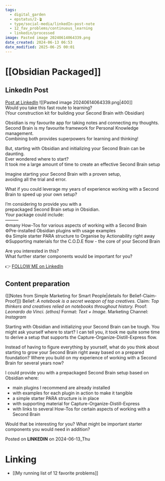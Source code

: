 ```yaml
---
tags:
  - digital_garden
  - epstatus/2-🪴
  - type/social-media/linkedIn-post-note
  - 12_fav_problems/continuous_learning
  - linkedin/processed
image: Pasted image 20240614064339.png
date_created: 2024-06-13 06:53
date_modified: 2025-06-25 00:01
---
```

# [[Obsidian Packaged]]

## LinkedIn Post

[Post at LinkedIn](https://www.linkedin.com/posts/sebastiankamilli_would-you-take-this-fast-route-to-learning-activity-7206920731857727488-Iwiz?utm_source=share&utm_medium=member_desktop)
![[Pasted image 20240614064339.png|400]]  
Would you take this fast route to learning?  
(Your construction kit for building your Second Brain with Obsidian)  
  
Obsidian is my favourite app for taking notes and connecting my thoughts.  
Second Brain is my favourite framework for Personal Knowledge management.  
Combining both provides superpowers for learning and thinking!  
  
But, starting with Obsidian and initializing your Second Brain can be daunting.  
Ever wondered where to start?  
It took me a large amount of time to create an effective Second Brain setup  
  
Imagine starting your Second Brain with a proven setup,  
avoiding all the trial and error.  
  
What if you could leverage my years of experience working with a Second Brain to speed up your own setup?  
  
I’m considering to provide you with a  
prepackaged Second Brain setup in Obsidian.  
Your package could include:  
———  
⚙️many How-Tos for various aspects of working with a Second Brain  
⚙️Pre-installed Obsidian plugins with usage examples  
⚙️a Simple starter PARA structure to Organise by Actionability right away  
⚙️Supporting materials for the C.O.D.E flow - the core of your Second Brain  

Are you interested in this?  
What further starter components would be important for you?

👉 [FOLLOW ME on LinkedIn](https://www.linkedin.com/comm/mynetwork/discovery-see-all?usecase=PEOPLE_FOLLOWS&followMember=sebastiankamilli)

## Content preparation

([[Notes from Simple Marketing for Smart People|details for Belief-Claim-Proof]])
Belief: *A notebook is a secret weapon of top creatives.* 
Claim: *Top thinkers and creatives relied on notebooks throughout history.* 
Proof: *Leonardo da Vinci. (ethos)* 
Format: *Text + Image.* 
Marketing Channel: *Instagram*

Starting with Obsidian and initializing your Second Brain can be tough. You might ask yourself where to start? I can tell you, it took me quite some time to derive a setup that supports the Capture-Organize-Distill-Express flow. 

Instead of having to figure everything by yourself, what do you think about starting to grow your Second Brain right away based on a prepared foundation? Where you build on my experience of working with a Second Brain for several years now?

I could provide you with a prepackaged Second Brain setup based on Obsidian where:
+ main plugins I recommend are already installed
+ with examples for each plugin in action to make it tangible
+ a simple starter PARA structure is in place
+ with supporting material for Capture-Organize-Distill-Express
+ with links to several How-Tos for certain aspects of working with a Second Brain

Would that be interesting for you? What might be important starter components you would need in addition?

Posted on **LINKEDIN** on 2024-06-13_Thu

# Linking

+ [[My running list of 12 favorite problems]]